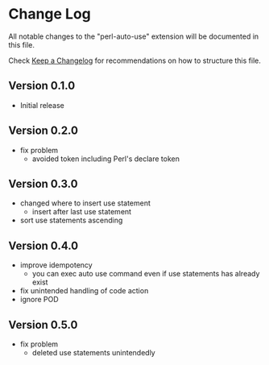 # Change Log

All notable changes to the "perl-auto-use" extension will be documented in this file.

Check [Keep a Changelog](http://keepachangelog.com/) for recommendations on how to structure this file.

## Version 0.1.0
- Initial release

## Version 0.2.0
- fix problem
  - avoided token including Perl's declare token

## Version 0.3.0
- changed where to insert use statement
  - insert after last use statement
- sort use statements ascending

## Version 0.4.0
- improve idempotency
  - you can exec auto use command even if use statements has already exist
- fix unintended handling of code action
- ignore POD

## Version 0.5.0
- fix problem
  - deleted use statements unintendedly